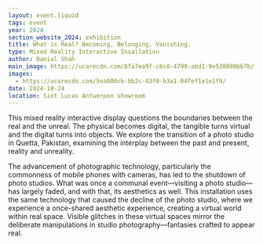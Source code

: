 ```yaml
---
layout: event.liquid
tags: event
year: 2024
section_website_2024: exhibition
title: What is Real? Becoming, Belonging, Vanishing.
type: Mixed Reality Interactive Insallation
author: Danial Shah
main_image: https://ucarecdn.com/8fa7ea9f-c8c0-4799-abd1-9e538080bb7b/
images:
  - https://ucarecdn.com/5ea000cb-bb2c-43f0-b3a1-04fef1e1e1f9/
date: 2024-10-24
location: Sint Lucas Antwerpen showroom
---
```

This mixed reality interactive display questions the boundaries between the real and the unreal. The physical becomes digital, the tangible turns virtual and the digital turns into objects. We explore the transition of a photo studio in Quetta, Pakistan, examining the interplay between the past and present, reality and unreality. 

The advancement of photographic technology, particularly the commonness of mobile phones with cameras, has led to the shutdown of photo studios. What was once a communal event—visiting a photo studio—has largely faded, and with that, its aesthetics as well. This installation uses the same technology that caused the decline of the photo studio, where we experience a once-shared aesthetic experience, creating a virtual world within real space. Visible glitches in these virtual spaces mirror the deliberate manipulations in studio photography—fantasies crafted to appear real.
